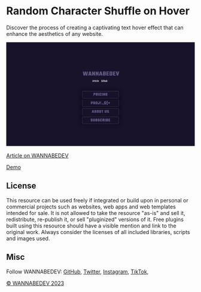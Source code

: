 # Random Character Shuffle on Hover

Discover the process of creating a captivating text hover effect that can enhance the aesthetics of any website.

![Random Character Shuffle on Hover](https://raw.githubusercontent.com/wannabedevio/random-character-shuffle-on-hover/main/assets/img/random-character-shuffle-on-hover.png)

[Article on WANNABEDEV](https://wannabedev.io/tutorials/random-character-shuffle-on-hover)

[Demo](https://wannabedev.io/_posts/demo/random-character-shuffle-on-hover)

## License
This resource can be used freely if integrated or build upon in personal or commercial projects such as websites, web apps and web templates intended for sale. It is not allowed to take the resource "as-is" and sell it, redistribute, re-publish it, or sell "pluginized" versions of it. Free plugins built using this resource should have a visible mention and link to the original work. Always consider the licenses of all included libraries, scripts and images used.

## Misc

Follow WANNABEDEV: [GitHub](https://github.com/wannabedev-io), [Twitter](https://twitter.com/wannabedev_io), [Instagram](https://www.instagram.com/wannabedev.io/), [TikTok](https://www.tiktok.com/@wannabedev.io), 

[© WANNABEDEV 2023](https://wannabedev.io)

